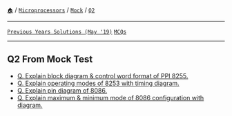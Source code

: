 [`🏠`](/) / [`Microprocessors`](/s/mp/) / [`Mock`](/s/mp/mock/) / [`Q2`](/s/mp/mock/q2/)

<hr />

[`Previous Years Solutions (May '19)`](/s/mp/previous-years/may-19/) [`MCQs`](/s/mp/mcqs/)

<hr />

## Q2 From Mock Test

* [Q. Explain block diagram & control word format of PPI 8255.](/s/mp/mock/q2/explain-block-diagram-control-word-format-8255)
* [Q. Explain operating modes of 8253 with timing diagram.](/s/mp/mock/q2/explain-operating-modes-of-8253)
* [Q. Explain pin diagram of 8086.](/s/mp/mock/q2/explain-pin-diagram-of-8086)
* [Q. Explain maximum & minimum mode of 8086 configuration with diagram.](/s/mp/mock/q2/max-and-min-mode-8086)
